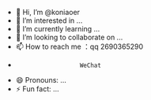 - 👋 Hi, I’m @koniaoer
- 👀 I’m interested in ...
- 🌱 I’m currently learning ...
- 💞️ I’m looking to collaborate on ...
- 📫 How to reach me ：qq 2690365290
-                       WeChat
- 😄 Pronouns: ...
- ⚡ Fun fact: ...

<!---
koniaoer/koniaoer is a ✨ special ✨ repository because its `README.md` (this file) appears on your GitHub profile.
You can click the Preview link to take a look at your changes.
--->

